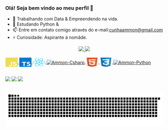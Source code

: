 ### Olá! Seja bem vindo ao meu perfil 👋


- 🔭 Trabalhando com Data & Empreendendo na vida. 
- 🌱 Estudando Python & 
- 📫 Entre em contato comigo através do e-mail:cunhaammon@gmail.com
- ⚡ Curiosidade: Aspirante á nomâde.

<div align="center">
  <a href="https://github.com/AmmonCunha">
  <img height="160em" src="https://github-readme-stats.vercel.app/api?username=AmmonCunha&show_icons=true&theme=dark&include_all_commits=true&count_private=true"/>
  <img height="160em" src="https://github-readme-stats.vercel.app/api/top-langs/?username=AmmonCunha&layout=compact&langs_count=7&theme=dark"/>
</div>
  
<div style="display: inline_block"><br>
  <img align="center" alt="Ammon-Js" height="30" width="40" src="https://raw.githubusercontent.com/devicons/devicon/master/icons/javascript/javascript-plain.svg">
  <img align="center" alt="Ammon-Ts" height="30" width="40" src="https://raw.githubusercontent.com/devicons/devicon/master/icons/typescript/typescript-plain.svg">
  <img align="center" alt="Ammon-React" height="30" width="40" src="https://raw.githubusercontent.com/devicons/devicon/master/icons/react/react-original.svg">
  <img align="center" alt="Ammon-Csharp" height="30" width="40" src="https://cdn.jsdelivr.net/gh/devicons/devicon/icons/nextjs/nextjs-line.svg">
  <img align="center" alt="Ammon-HTML" height="30" width="40" src="https://raw.githubusercontent.com/devicons/devicon/master/icons/html5/html5-original.svg">
  <img align="center" alt="Ammon-CSS" height="30" width="40" src="https://raw.githubusercontent.com/devicons/devicon/master/icons/css3/css3-original.svg">
  <img align="center" alt="Ammon-Python" height="30" width="40" src="https://cdn.jsdelivr.net/gh/devicons/devicon/icons/docker/docker-original.svg">
</div>
  
  ##

  <div>
    <a href="https://www.linkedin.com/in/ammon-cunha-141427126" target="_blank"><img src="https://img.shields.io/badge/-LinkedIn-%230077B5?style=for-the-badge&logo=linkedin&logoColor=white" target="_blank"></a>
    <a href = "mailto:cunhaammon@gmail.com"><img src="https://img.shields.io/badge/-Gmail-%23333?style=for-the-badge&logo=gmail&logoColor=white" target="_blank"></a>
    <a href="https://www.instagram.com/ammonbc/" target="_blank"><img src="https://img.shields.io/badge/-Instagram-%23E4405F?style=for-the-badge&logo=instagram&logoColor=white" target="_blank"></a>            
  </div>
  
  ##
  ![Snake animation](https://github.com/GuilheermeMarques/guilhermemarques/blob/output/github-contribution-grid-snake.svg)
  
